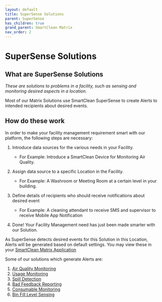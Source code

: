 ```yaml
---
layout: default
title: SuperSense Solutions
parent: SuperSense
has_children: true
grand_parent: SmartClean Matrix
nav_order: 2
---
```

# SuperSense Solutions

## What are SuperSense Solutions
*These are solutions to problems in a facility, such as sensing and monitoring desired aspects in a location.*

Most of our Matrix Solutions use SmartClean SuperSense to create Alerts to intended recipients about 
desired events.

## How do these work
In order to make your facility management requirement smart with our platform, the following steps are necessary:

1. Introduce data sources for the various needs in your Facility.
   - For Example: Introduce a SmartClean Device for Monitoring Air Quality.

2. Assign data source to a specific Location in the Facility.
   - For Example: A Washroom or Meeting Room at a certain level in your building.
   
3. Define details of recipients who should receive notifications about desired event
   - For Example: A cleaning attendant to receive SMS and supervisor to receive Mobile App Notification

4. Done! Your Facility Management need has just been made smarter with our Solution.

As SuperSense detects desired events for this Solution in this Location, Alerts will be generated based on default settings.
You may view these in your [SmartClean Matrix Application](/index.html)

Some of our solutions which generate Alerts are:
1. [Air Quality Monitoring](/vcs_aq.html)
2. [Usage Monitoring](/vcs_pc.html)
3. [Spill Detection](/vcs_wd.html)
4. [Bad Feedback Reporting](/vcs_fd.html)
5. [Consumable Monitoring](/vcs_cmd.html)
6. [Bin Fill Level Sensing](/vcs_bin.html)
